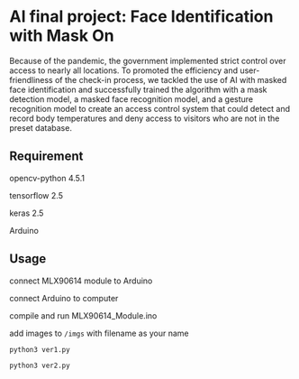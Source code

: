 # AI final project: Face Identification with Mask On
Because of the pandemic, the government implemented strict control over access to nearly all locations. To promoted the efficiency and user-friendliness of the check-in process, we tackled the use of AI with masked face identification and successfully trained the algorithm with a mask detection model, a masked face recognition model, and a gesture recognition model to create an access control system that could detect and record body temperatures and deny access to visitors who are not in the preset database.


## Requirement
opencv-python 4.5.1

tensorflow 2.5

keras 2.5

Arduino

## Usage
connect MLX90614 module to Arduino

connect Arduino to computer

compile and run MLX90614_Module.ino

add images to `/imgs` with filename as your name

`python3 ver1.py`

`python3 ver2.py`
